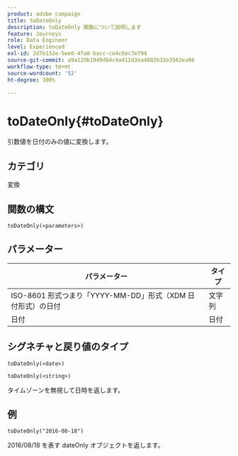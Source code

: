 ```yaml
---
product: adobe campaign
title: toDateOnly
description: toDateOnly 関数について説明します
feature: Journeys
role: Data Engineer
level: Experienced
exl-id: 2d7b132e-5ee0-4fa0-bacc-ce4c6ec7e794
source-git-commit: a9a129b1949d64c4a412d3ea4002b32e3563ea96
workflow-type: tm+mt
source-wordcount: '52'
ht-degree: 100%

---
```


# toDateOnly{#toDateOnly}

引数値を日付のみの値に変換します。

## カテゴリ

変換

## 関数の構文

`toDateOnly(<parameters>)`

## パラメーター

| パラメーター | タイプ |
|-----------|------------------|
| ISO-8601 形式つまり「YYYY-MM-DD」形式（XDM 日付形式）の日付 | 文字列 |
| 日付 | 日付 |

## シグネチャと戻り値のタイプ

`toDateOnly(<date>)`

`toDateOnly(<string>)`

タイムゾーンを無視して日時を返します。

## 例

`toDateOnly("2016-08-18")`

2016/08/18 を表す dateOnly オブジェクトを返します。
